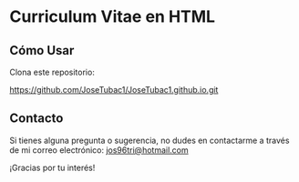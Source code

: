 # Curriculum Vitae en HTML

## Cómo Usar
Clona este repositorio:

https://github.com/JoseTubac1/JoseTubac1.github.io.git

## Contacto
Si tienes alguna pregunta o sugerencia, no dudes en contactarme a través de mi correo electrónico: jos96tri@hotmail.com

¡Gracias por tu interés!
